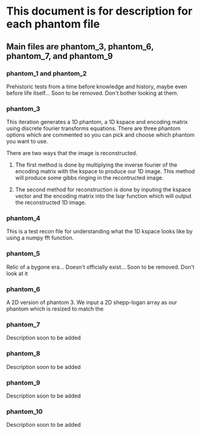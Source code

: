 # This document is for description for each phantom file

## Main files are phantom_3, phantom_6, phantom_7, and phantom_9


### phantom_1 and phantom_2 

Prehistoric tests from a time before knowledge and history, maybe even before life itself... Soon to be removed. Don't bother looking at them.

### phantom_3

This iteration generates a 1D phantom, a 1D kspace and encoding matrix using discrete fourier transforms equations. There are three phantom options which are commented so you can pick and choose which phantom you want to use. 

There are two ways that the image is reconstructed. 

1. The first method is done by multiplying the inverse fourier of the encoding matrix with the kspace to produce our 1D image. This method will produce some gibbs ringing in the recontructed image. 

2. The second method for reconstruction is done by inputing the kspace vector and the encoding matrix into the lsqr function which will output the reconstructed 1D image. 

### phantom_4 

This is a test recon file for understanding what the 1D kspace looks like by using a numpy fft function.

### phantom_5

Relic of a bygone era... Doesn't officially exist... Soon to be removed. Don't look at it

### phantom_6

A 2D version of phantom 3. We input a 2D shepp-logan array as our phantom which is resized to match the

### phantom_7

Description soon to be added

### phantom_8

Description soon to be added

### phantom_9

Description soon to be added

### phantom_10

Description soon to be added
